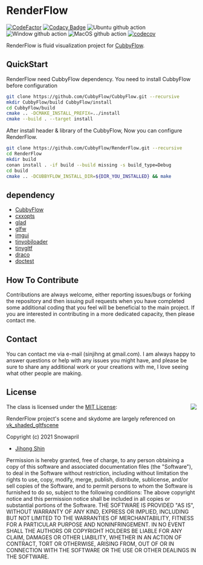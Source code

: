 # RenderFlow

[![CodeFactor](https://www.codefactor.io/repository/github/cubbyflow/renderflow/badge)](https://www.codefactor.io/repository/github/cubbyflow/renderflow)
[![Codacy Badge](https://app.codacy.com/project/badge/Grade/82c7218998df4b4eb236ad21ae96c1fe)](https://www.codacy.com/gh/Snowapril/RenderFlow/dashboard?utm_source=github.com&amp;utm_medium=referral&amp;utm_content=Snowapril/RenderFlow&amp;utm_campaign=Badge_Grade)
![Ubuntu github action](https://github.com/CubbyFlow/RenderFlow/actions/workflows/ubuntu.yml/badge.svg?branch=main)
![Window github action](https://github.com/CubbyFlow/RenderFlow/actions/workflows/window.yml/badge.svg?branch=main)
![MacOS github action](https://github.com/CubbyFlow/RenderFlow/actions/workflows/macos.yml/badge.svg?branch=main)
[![codecov](https://codecov.io/gh/CubbyFlow/RenderFlow/branch/main/graph/badge.svg?token=DEXQCY7L76)](https://codecov.io/gh/CubbyFlow/RenderFlow)

RenderFlow is fluid visualization project for [CubbyFlow](https://github.com/utilforever/cubbyflow). 

## QuickStart
RenderFlow need CubbyFlow dependency. You need to install CubbyFlow before configuration
```bash
git clone https://github.com/CubbyFlow/CubbyFlow.git --recursive
mkdir CubbyFlow/build CubbyFlow/install
cd CubbyFlow/build
cmake .. -DCMAKE_INSTALL_PREFIX=../install
cmake --build . --target install
```

After install header & library of the CubbyFlow, Now you can configure RenderFlow.
```bash
git clone https://github.com/CubbyFlow/RenderFlow.git --recursive
cd RenderFlow
mkdir build
conan install . -if build --build missing -s build_type=Debug
cd build
cmake .. -DCUBBYFLOW_INSTALL_DIR=${DIR_YOU_INSTALLED} && make
```

## dependency
*   [CubbyFlow](https://github.com/CubbyFlow/CubbyFlow)
*   [cxxopts](https://github.com/jarro2783/cxxopts)
*   [glad](https://github.com/Dav1dde/glad)
*   [glfw](https://github.com/glfw/glfw)
*   [imgui](https://github.com/ocornut/imgui)
*   [tinyobjloader](https://github.com/tinyobjloader/tinyobjloader)
*   [tinygltf](https://github.com/syoyo/tinygltf)
*   [draco](https://github.com/google/draco)
*   [doctest](https://github.com/onqtam/doctest)

## How To Contribute

Contributions are always welcome, either reporting issues/bugs or forking the repository and then issuing pull requests when you have completed some additional coding that you feel will be beneficial to the main project. If you are interested in contributing in a more dedicated capacity, then please contact me.

## Contact

You can contact me via e-mail (sinjihng at gmail.com). I am always happy to answer questions or help with any issues you might have, and please be sure to share any additional work or your creations with me, I love seeing what other people are making.

## License
<img align="right" src="http://opensource.org/trademarks/opensource/OSI-Approved-License-100x137.png">

The class is licensed under the [MIT License](http://opensource.org/licenses/MIT):

RenderFlow project's scene and skydome are largely referenced on [vk_shaded_gltfscene](https://github.com/nvpro-samples/vk_shaded_gltfscene)

Copyright (c) 2021 Snowapril
*   [Jihong Shin](https://github.com/Snowapril)

Permission is hereby granted, free of charge, to any person obtaining a copy of this software and associated documentation files (the "Software"), to deal in the Software without restriction, including without limitation the rights to use, copy, modify, merge, publish, distribute, sublicense, and/or sell copies of the Software, and to permit persons to whom the Software is furnished to do so, subject to the following conditions:
The above copyright notice and this permission notice shall be included in all copies or substantial portions of the Software.
THE SOFTWARE IS PROVIDED "AS IS", WITHOUT WARRANTY OF ANY KIND, EXPRESS OR IMPLIED, INCLUDING BUT NOT LIMITED TO THE WARRANTIES OF MERCHANTABILITY, FITNESS FOR A PARTICULAR PURPOSE AND NONINFRINGEMENT. IN NO EVENT SHALL THE AUTHORS OR COPYRIGHT HOLDERS BE LIABLE FOR ANY CLAIM, DAMAGES OR OTHER LIABILITY, WHETHER IN AN ACTION OF CONTRACT, TORT OR OTHERWISE, ARISING FROM, OUT OF OR IN CONNECTION WITH THE SOFTWARE OR THE USE OR OTHER DEALINGS IN THE SOFTWARE.
